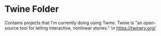 # Twine Folder

Contains projects that I'm currently doing using Twine.
Twine is "an open-source tool for telling interactive, nonlinear stories." \n
https://twinery.org/
